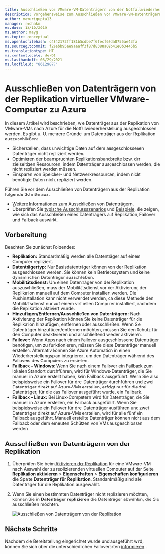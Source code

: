 ```yaml
---
title: Ausschließen von VMware-VM-Datenträgern von der Notfallwiederherstellung in Azure mit Azure Site Recovery
description: Vorgehensweise zum Ausschließen von VMware-VM-Datenträgern aus der Replikation nach Azure mit Azure Site Recovery.
author: mayurigupta13
manager: rochakm
ms.date: 12/10/2019
ms.author: mayg
ms.topic: conceptual
ms.openlocfilehash: c4842172ff181b5cdbe7f6fecf69da8755ae43fa
ms.sourcegitcommit: f28ebb95ae9aaaff3f87d8388a09b41e0b3445b5
ms.translationtype: HT
ms.contentlocale: de-DE
ms.lasthandoff: 03/29/2021
ms.locfileid: "86129877"
---
```

# <a name="exclude-disks-from-vmware-vm-replication-to-azure"></a>Ausschließen von Datenträgern von der Replikation virtueller VMware-Computer zu Azure

In diesem Artikel wird beschrieben, wie Datenträger aus der Replikation von VMware-VMs nach Azure für die Notfallwiederherstellung ausgeschlossen werden. Es gibt u. U. mehrere Gründe, um Datenträger aus der Replikation auszuschließen:

- Sicherstellen, dass unwichtige Daten auf dem ausgeschlossenen Datenträger nicht repliziert werden.
- Optimieren der beanspruchten Replikationsbandbreite bzw. der zielseitigen Ressourcen, indem Datenträger ausgeschlossen werden, die nicht repliziert werden müssen.
- Einsparen von Speicher- und Netzwerkressourcen, indem nicht benötigte Daten nicht repliziert werden.

Führen Sie vor dem Ausschließen von Datenträgern aus der Replikation folgende Schritte aus:

- [Weitere Informationen](exclude-disks-replication.md) zum Ausschließen von Datenträgern.
- Überprüfen Sie [typische Ausschlussszenarios](exclude-disks-replication.md#typical-scenarios) und [Beispiele](exclude-disks-replication.md#example-1-exclude-the-sql-server-tempdb-disk), die zeigen, wie sich das Ausschließen eines Datenträgers auf Replikation, Failover und Failback auswirkt.

## <a name="before-you-start"></a>Vorbereitung

 Beachten Sie zunächst Folgendes:

- **Replikation:** Standardmäßig werden alle Datenträger auf einem Computer repliziert.
- **Datenträgertyp:** Nur Basisdatenträger können von der Replikation ausgeschlossen werden. Sie können kein Betriebssystem und keine dynamischen Datenträger ausschließen.
- **Mobilitätsdienst:** Um einen Datenträger von der Replikation auszuschließen, muss der Mobilitätsdienst vor der Aktivierung der Replikation manuell auf dem Computer installiert werden. Die Pushinstallation kann nicht verwendet werden, da diese Methode den Mobilitätsdienst nur auf einem virtuellen Computer installiert, nachdem die Replikation aktiviert wurde.  
- **Hinzufügen/Entfernen/Ausschließen von Datenträgern:** Nach Aktivierung der Replikation können Sie keine Datenträger für die Replikation hinzufügen, entfernen oder ausschließen. Wenn Sie Datenträger hinzufügen/entfernen möchten, müssen Sie den Schutz für den Computer deaktivieren und anschließend wieder aktivieren.
- **Failover:** Wenn Apps nach einem Failover ausgeschlossene Datenträger benötigen, um zu funktionieren, müssen Sie diese Datenträger manuell erstellen. Alternativ können Sie Azure Automation in einen Wiederherstellungsplan integrieren, um den Datenträger während des Failovers des Computers zu erstellen.
- **Failback – Windows:** Wenn Sie nach einem Failover ein Failback zum lokalen Standort durchführen, wird für Windows-Datenträger, die Sie manuell in Azure erstellt haben, kein Failback ausgeführt. Wenn Sie also beispielsweise ein Failover für drei Datenträger durchführen und zwei Datenträger direkt auf Azure-VMs erstellen, erfolgt nur für die drei Datenträger, für die das Failover ausgeführt wurde, ein Failback.
- **Failback – Linux:** Bei Linux-Computern wird für Datenträger, die Sie manuell in Azure erstellen, ein Failback ausgeführt. Wenn Sie beispielsweise ein Failover für drei Datenträger ausführen und zwei Datenträger direkt auf Azure-VMs erstellen, wird für alle fünf ein Failback ausgeführt. Manuell erstellte Datenträger können nicht aus dem Failback oder dem erneuten Schützen von VMs ausgeschlossen werden.



## <a name="exclude-disks-from-replication"></a>Ausschließen von Datenträgern von der Replikation

1. Überprüfen Sie beim [Aktivieren der Replikation](./hyper-v-azure-tutorial.md) für eine VMware-VM nach Auswahl der zu replizierenden virtuellen Computer auf der Seite **Replikation aktivieren** > **Eigenschaften** > **Eigenschaften konfigurieren** die Spalte **Datenträger für Replikation**. Standardmäßig sind alle Datenträger für die Replikation ausgewählt.
2. Wenn Sie einen bestimmten Datenträger nicht replizieren möchten, können Sie in **Datenträger replizieren** die Datenträger abwählen, die Sie ausschließen möchten. 

    ![Ausschließen von Datenträgern von der Replikation](./media/vmware-azure-exclude-disk/enable-replication-exclude-disk1.png)



## <a name="next-steps"></a>Nächste Schritte
Nachdem die Bereitstellung eingerichtet wurde und ausgeführt wird, können Sie sich über die unterschiedlichen Failoverarten [informieren](failover-failback-overview.md) .
